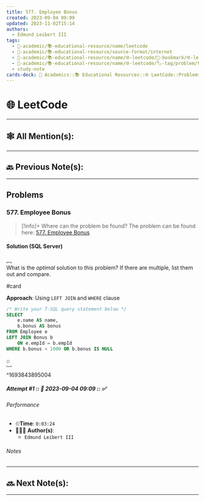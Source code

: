 ```yaml
---
title: 577. Employee Bonus
created: 2023-09-04 09:09
updated: 2023-11-02T15:14
authors:
  - Edmund Leibert III
tags:
  - 🔴-academic/📚-educational-resource/name/leetcode
  - 🔴-academic/📚-educational-resource/source-format/internet
  - 🔴-academic/📚-educational-resource/name/🌐-leetcode/🔖-bookmark/🌐-leetcode/problems/577-employee-bonus
  - 🔴-academic/📚-educational-resource/name/🌐-leetcode/🏷️-tag/problem/tag/topic/database
  - study-note
cards-deck: 🔴 Academics::📚 Educational Resources::🌐 LeetCode::Problems::577. Employee Bonus
---
```


#  🌐 LeetCode

---

## 🕸️ All Mention(s): 

---

## 🔙 Previous Note(s):

---

##  Problems

### 577. Employee Bonus

> [!info]+ Where can the problem be found?
> The problem can be found here: [577. Employee Bonus](https://leetcode.com/problems/employee-bonus/description/) 

#### Solution (SQL Server)

﹇<br>
What is the _optimal_ solution to this problem? If there are multiple, list them out and compare.

#card 

**Approach**: Using `LEFT JOIN` and `WHERE` clause

```sql
/* Write your T-SQL query statement below */
SELECT 
    e.name AS name,
    b.bonus AS bonus
FROM Employee e
LEFT JOIN Bonus b
    ON e.empId = b.empId
WHERE b.bonus < 1000 OR b.bonus IS NULL
```

⌂
<br>﹈<br>^1693843895004


##### Attempt #1 :: 📆 2023-09-04 09:09 :: ✅

###### Performance

- ⏲**Time**: `0:03:24`
- 🧔🏽‍♂️ **Author(s)**: 
	- `Edmund Leibert III`

###### Notes



---

## 🔜 Next Note(s):

---



